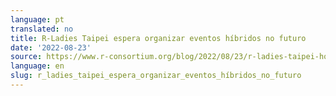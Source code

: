 ```yaml
---
language: pt
translated: no
title: R-Ladies Taipei espera organizar eventos híbridos no futuro
date: '2022-08-23'
source: https://www.r-consortium.org/blog/2022/08/23/r-ladies-taipei-hopes-to-host-hybrid-events-in-the-future
language: en
slug: r_ladies_taipei_espera_organizar_eventos_híbridos_no_futuro
---
```




